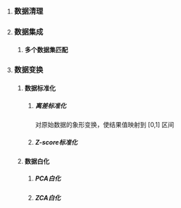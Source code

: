 

1. ### 数据清理
2. ### 数据集成

	1. #### 多个数据集匹配

3. ### 数据变换

	1. #### 数据标准化

		1. ##### 离差标准化

			对原始数据的象形变换，使结果值映射到 [0,1] 区间

		2. ##### Z-score标准化

	2. #### 数据白化

		1. ##### PCA白化

		2. ##### ZCA白化







